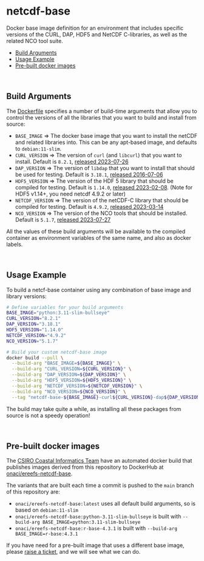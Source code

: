 # netcdf-base

Docker base image definition for an environment that includes specific versions of the CURL, DAP, HDF5 and NetCDF C-libraries, as well as the related NCO tool suite.

- [Build Arguments](#build-arguments)
- [Usage Example](#usage-example)
- [Pre-built docker images](#pre-built-docker-images)


&nbsp;

## Build Arguments

The [Dockerfile](./Dockerfile) specifies a number of build-time arguments that allow you to
control the versions of all the libraries that you want to build and install from source:

- `BASE_IMAGE` => The docker base image that you want to install the netCDF and related libraries into.  This can be any apt-based image, and defaults to `debian:11-slim`.
- `CURL_VERSION` => The version of `curl` (and `libcurl`) that you want to install. Default is `8.2.1`, [released 2023-07-26](https://github.com/curl/curl/releases)
- `DAP_VERSION` => The version of `libdap` that you want to install that should be used for testing. Default is `3.18.1`, [released 2016-07-06](https://www.opendap.org/software/libdap)
- `HDF5_VERSION` => The version of the HDF 5 library that should be compiled for testing. Default is `1.14.0`, [released 2023-02-08](https://support.hdfgroup.org/ftp/HDF5/releases/). (Note for HDF5 v1.14+, you need netcdf 4.9.2 or later)
- `NETCDF_VERSION` => The version of the netCDF-C library that should be compiled for testing. Default is `4.9.2`, [released 2023-03-14](https://github.com/Unidata/netcdf-c/releases)
- `NCO_VERSION` => The version of the NCO tools that should be installed. Default is `5.1.7`, [released 2023-07-27](https://github.com/nco/nco/releases)


All the values of these build arguments will be available to the compiled container as environment variables of the same name, and also as docker labels.


&nbsp;

## Usage Example

To build a netcf-base container using any combination of base image and library versions:

```bash
# Define variables for your build arguments
BASE_IMAGE="python:3.11-slim-bullseye"
CURL_VERSION="8.2.1"
DAP_VERSION="3.18.1"
HDF5_VERSION="1.14.0"
NETCDF_VERSION="4.9.2"
NCO_VERSION="5.1.7"

# Build your custom netcdf-base image
docker build --pull \
  --build-arg "BASE_IMAGE=${BASE_IMAGE}" \
  --build-arg "CURL_VERSION=${CURL_VERSION}" \
  --build-arg "DAP_VERSION=${DAP_VERSION}" \
  --build-arg "HDF5_VERSION=${HDF5_VERSION}" \
  --build-arg "NETCDF_VERSION=${NETCDF_VERSION}" \
  --build-arg "NCO_VERSION=${NCO_VERSION}" \
  --tag "netcdf-base-${BASE_IMAGE}-curl${CURL_VERSION}-dap${DAP_VERSION}-hdf5${HDF5_VERSION}-netcdf${NETCDF_VERSION}-nco${NCO_VERSION}"
```
The build may take quite a while, as installing all these packages from source is not a speedy operation!

&nbsp;

## Pre-built docker images

The [CSIRO Coastal Informatics Team](https://research.csiro.au/coastal-informatics/) have an automated docker build that publishes images derived from this repository to DockerHub at [onaci/ereefs-netcdf-base](https://hub.docker.com/r/onaci/ereefs-netcdf-base).

The variants that are built each time a commit is pushed to the `main` branch of this repository are:

- `onaci/ereefs-netcdf-base:latest`  uses all default build arguments, so is based on `debian:11-slim`
- `onaci/ereefs-netcdf-base:python-3.11-slim-bullseye`  is built with `--build-arg BASE_IMAGE=python:3.11-slim-bullseye`
- `onaci/ereefs-netcdf-base:r-base-4.3.1` is built with `--build-arg BASE_IMAGE=r-base:4.3.1`

If you have need for a pre-built image that uses a different base image, please [raise a ticket](https://github.com/eReefs/netcdf-base/issues), and we will see what we can do.

